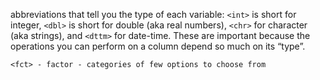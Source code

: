 abbreviations that tell you the type of each variable: `<int>` is short for integer, `<dbl>` is short for double (aka real numbers), `<chr>` for character (aka strings), and `<dttm>` for date-time. These are important because the operations you can perform on a column depend so much on its “type”.

```
<fct> - factor - categories of few options to choose from
```